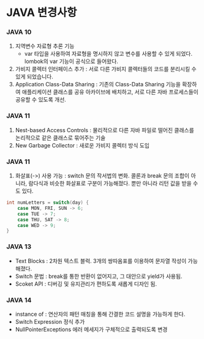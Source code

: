 # JAVA 변경사항

### JAVA 10
1. 지역변수 자료형 추론 기능
	- var 타입을 사용하여 자료형을 명시하지 않고 변수를 사용할 수 있게 되었다. lombok의 var 기능이 공식으로 들어왔다.
2. 가비지 콜렉터 인터페이스 추가 : 서로 다른 가비지 콜렉터들의 코드를 분리시킬 수 있게 되었습니다.
3. Application Class-Data Sharing : 기존의 Class-Data Sharing 기능을 확장하여 애플리케이션 클래스를 공유 아카이브에 배치하고, 서로 다른 자바 프로세스들이 공유할 수 있도록 개선.

### JAVA 11
1. Nest-based Access Controls : 물리적으로 다른 자바 파일로 떨어진 클래스를 논리적으로 같은 클래스로 묶어주는 기술
2. New Garbage Collector : 새로운 가비지 콜렉터 방식 도입

### JAVA 11
1. 화살표(->) 사용 가능 : switch 문의 작서법의 변화. 콜론과 break 문의 조합이 아니라, 람다식과 비슷한 화살표로 구분이 가능해졌다. 뿐만 아니라 리턴 값을 받을 수도 있다.
```java
int numLetters = switch(day) {
	case MON, FRI, SUN -> 6;
	case TUE -> 7;
	case THU, SAT -> 8;
	case WED -> 9;
}
```

### JAVA 13
- Text Blocks : 2차원 텍스트 블럭. 3개의 쌍따옴표를 이용하여 문자열 작성이 가능해졌다.
- Switch 문법 : break를 통한 반환이 없어지고, 그 대안으로 yield가 사용됨.
- Scoket API : 디버깅 및 유지관리가 편하도록 새롭게 디자인 됨.

### JAVA 14
- instance of : 연산자의 패턴 매칭을 통해 간결한 코드 설명을 가능하게 한다.
- Switch Expression 정식 추가
- NullPointerExceptions 에러 메세지가 구체적으로 출력되도록 변경

